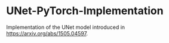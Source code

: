 # UNet-PyTorch-Implementation
Implementation of the UNet model introduced in https://arxiv.org/abs/1505.04597.

